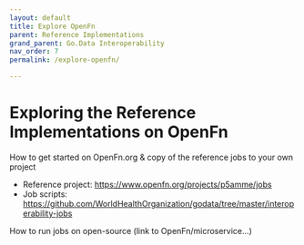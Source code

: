 ```yaml
---
layout: default
title: Explore OpenFn
parent: Reference Implementations
grand_parent: Go.Data Interoperability
nav_order: 7
permalink: /explore-openfn/

---
```


# Exploring the Reference Implementations on OpenFn
How to get started on OpenFn.org & copy of the reference jobs to your own project
- Reference project: https://www.openfn.org/projects/p5amme/jobs
- Job scripts: https://github.com/WorldHealthOrganization/godata/tree/master/interoperability-jobs

How to run jobs on open-source (link to OpenFn/microservice...)
